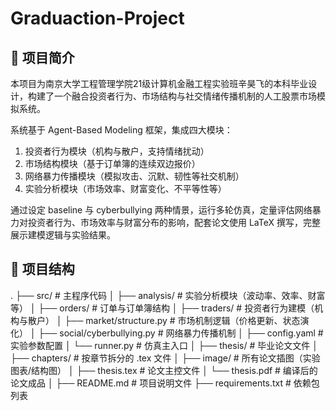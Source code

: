 # Graduaction-Project
## 📌 项目简介

本项目为南京大学工程管理学院21级计算机金融工程实验班辛昊飞的本科毕业设计，构建了一个融合投资者行为、市场结构与社交情绪传播机制的人工股票市场模拟系统。

系统基于 Agent-Based Modeling 框架，集成四大模块：

1. 投资者行为模块（机构与散户，支持情绪扰动）  
2. 市场结构模块（基于订单簿的连续双边报价）  
3. 网络暴力传播模块（模拟攻击、沉默、韧性等社交机制）  
4. 实验分析模块（市场效率、财富变化、不平等性等）

通过设定 baseline 与 cyberbullying 两种情景，运行多轮仿真，定量评估网络暴力对投资者行为、市场效率与财富分布的影响，配套论文使用 LaTeX 撰写，完整展示建模逻辑与实验结果。

## 📁 项目结构
.
├── src/ # 主程序代码
│ ├── analysis/ # 实验分析模块（波动率、效率、财富等）
│ ├── orders/ # 订单与订单簿结构
│ ├── traders/ # 投资者行为建模（机构与散户）
│ ├── market/structure.py # 市场机制逻辑（价格更新、状态演化）
│ ├── social/cyberbullying.py # 网络暴力传播机制
│ ├── config.yaml # 实验参数配置
│ └── runner.py # 仿真主入口
│
├── thesis/ # 毕业论文文件
│ ├── chapters/ # 按章节拆分的 .tex 文件
│ ├── image/ # 所有论文插图（实验图表/结构图）
│ ├── thesis.tex # 论文主控文件
│ └── thesis.pdf # 编译后的论文成品
│
├── README.md # 项目说明文件
├── requirements.txt # 依赖包列表
